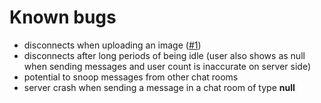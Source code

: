 Known bugs
===
- disconnects when uploading an image ([#1](../../issues/1))
- disconnects after long periods of being idle (user also shows as null when sending messages and user count is inaccurate on server side)
- potential to snoop messages from other chat rooms
- server crash when sending a message in a chat room of type **null**
